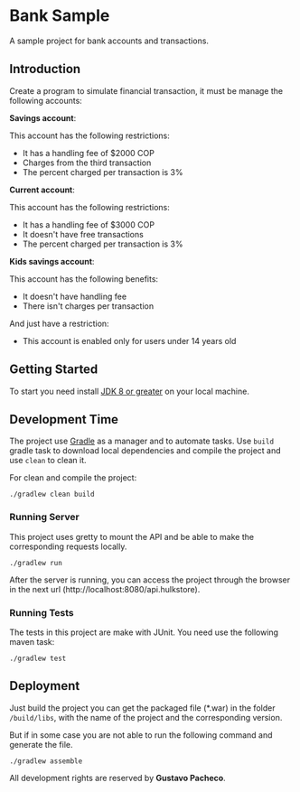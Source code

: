 # Bank Sample

A sample project for bank accounts and transactions. 


## Introduction

Create a program to simulate financial transaction, it must be manage
the following accounts:

**Savings account**:

This account has the following restrictions:
- It has a handling fee of $2000 COP
- Charges from the third transaction
- The percent charged per transaction is 3%

**Current account**:

This account has the following restrictions:
- It has a handling fee of $3000 COP
- It doesn't have free transactions
- The percent charged per transaction is 3%

**Kids savings account**:

This account has the following benefits:
- It doesn't have handling fee
- There isn't charges per transaction

And just have a restriction:
- This account is enabled only for users under 14 years old


## Getting Started

To start you need install [JDK 8 or greater](http://openjdk.java.net/)
on your local machine.


## Development Time

The project use [Gradle](https://gradle.org/) as a manager and to automate 
tasks. Use `build` gradle task to download local dependencies and compile 
the project and use `clean` to clean it.

For clean and compile the project:
```
./gradlew clean build
```

### Running Server
This project uses gretty to mount the API and be able to make the 
corresponding requests locally.
```
./gradlew run
```
After the server is running, you can access the project through the browser 
in the next url (http://localhost:8080/api.hulkstore).

### Running Tests
The tests in this project are make with JUnit. You need use the 
following maven task:
```
./gradlew test
```

## Deployment
Just build the project you can get the packaged file (*.war) in the folder 
`/build/libs`, with the name of the project and the corresponding version.

But if in some case you are not able to run the following command and 
generate the file.
```
./gradlew assemble
```

All development rights are reserved by **Gustavo Pacheco**.